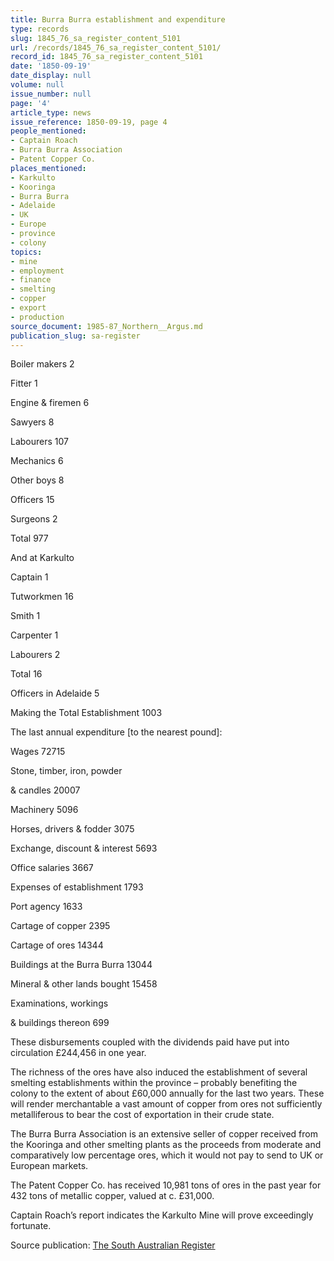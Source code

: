 ```yaml
---
title: Burra Burra establishment and expenditure
type: records
slug: 1845_76_sa_register_content_5101
url: /records/1845_76_sa_register_content_5101/
record_id: 1845_76_sa_register_content_5101
date: '1850-09-19'
date_display: null
volume: null
issue_number: null
page: '4'
article_type: news
issue_reference: 1850-09-19, page 4
people_mentioned:
- Captain Roach
- Burra Burra Association
- Patent Copper Co.
places_mentioned:
- Karkulto
- Kooringa
- Burra Burra
- Adelaide
- UK
- Europe
- province
- colony
topics:
- mine
- employment
- finance
- smelting
- copper
- export
- production
source_document: 1985-87_Northern__Argus.md
publication_slug: sa-register
---
```


Boiler makers	2

Fitter	1

Engine & firemen	6

Sawyers	8

Labourers	107

Mechanics	6

Other boys	8

Officers	15

Surgeons	2

Total	977

And at Karkulto

Captain	1

Tutworkmen	16

Smith	1

Carpenter	1

Labourers	2

Total	16

Officers in Adelaide	5

Making the Total Establishment	1003

The last annual expenditure [to the nearest pound]:

Wages	72715

Stone, timber, iron, powder

& candles	20007

Machinery	5096

Horses, drivers & fodder	3075

Exchange, discount & interest	5693

Office salaries	3667

Expenses of establishment	1793

Port agency	1633

Cartage of copper	2395

Cartage of ores	14344

Buildings at the Burra Burra	13044

Mineral & other lands bought	15458

Examinations, workings

& buildings thereon	699

These disbursements coupled with the dividends paid have put into circulation £244,456 in one year.

The richness of the ores have also induced the establishment of several smelting establishments within  the province – probably benefiting the colony to the extent of about £60,000 annually for the last two years.  These will render merchantable a vast amount of copper from ores not sufficiently metalliferous to bear the cost of exportation in their crude state.

The Burra Burra Association is an extensive seller of copper received from the Kooringa and other smelting plants as the proceeds from moderate and comparatively low percentage ores, which it would not pay to send to UK or European markets.

The Patent Copper Co. has received 10,981 tons of ores in the past year for 432 tons of metallic copper, valued at c. £31,000.

Captain Roach’s report indicates the Karkulto Mine will prove exceedingly fortunate.


Source publication: [The South Australian Register](/publications/sa-register/)
